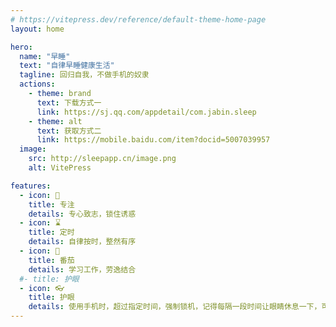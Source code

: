 ```yaml
---
# https://vitepress.dev/reference/default-theme-home-page
layout: home

hero:
  name: "早睡"
  text: "自律早睡健康生活"
  tagline: 回归自我，不做手机的奴隶
  actions:
    - theme: brand
      text: 下载方式一
      link: https://sj.qq.com/appdetail/com.jabin.sleep
    - theme: alt
      text: 获取方式二
      link: https://mobile.baidu.com/item?docid=5007039957
  image:
    src: http://sleepapp.cn/image.png
    alt: VitePress

features:
  - icon: 🎯
    title: 专注
    details: 专心致志，锁住诱惑
  - icon: ⌛
    title: 定时
    details: 自律按时，整然有序
  - icon: 🍅
    title: 番茄
    details: 学习工作，劳逸结合
  #- title: 护眼
  - icon: 👓
    title: 护眼
    details: 使用手机时，超过指定时间，强制锁机，记得每隔一段时间让眼睛休息一下，可以远眺窗外，放松眼部肌肉，保护视力。沉迷监督，呵护眼睛
---
```


